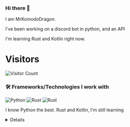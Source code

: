 ### Hi there 👋


I am MrKomodoDragon.

I've been working on a discord bot in python, and an API

I'm learning Rust and Kotlin right now.




# Visitors
![Visitor Count](https://profile-counter.glitch.me/%7BMrKomodoDragon%7D/count.svg)

### 🛠 Frameworks/Technologies I work with
<img alt="Python" src="https://img.shields.io/badge/python%20-%2314354C.svg?&style=for-the-badge&logo=python&logoColor=white"/> <img alt="Rust" src="https://img.shields.io/badge/rust%20-%2314354C.svg?&style=for-the-badge&logo=rust&logoColor=white"/> <img alt="Rust" src="https://img.shields.io/badge/kotlin%20-%2314354C.svg?&style=for-the-badge&logo=kotlin&logoColor=white"/>

I know Python the best. Rust and Kotlin, I'm still learning

<details>
# My Stats
[![Anurag's github stats](https://github-readme-stats.vercel.app/api?username=MrKomodoDragon)](https://github.com/anuraghazra/github-readme-stats)

# Languages I Use
![Top Langs](https://github-readme-stats.vercel.app/api/top-langs/?username=MrKomodoDragon&theme=tokyonight)

# Some more stats
<!--START_SECTION:waka-->
![Profile Views](http://img.shields.io/badge/Profile%20Views-13-blue)

**🐱 My Github Data** 

> 🏆 393 Contributions in the Year 2021
 > 
> 📦 43.1 kB Used in Github's Storage 
 > 
> 🚫 Not Opted to Hire
 > 
> 📜 41 Public Repositories 
 > 
> 🔑 3 Private Repositories  
 > 
**I'm an Early 🐤** 

```text
🌞 Morning    126 commits    █████████░░░░░░░░░░░░░░░░   38.53% 
🌆 Daytime    123 commits    █████████░░░░░░░░░░░░░░░░   37.61% 
🌃 Evening    77 commits     ██████░░░░░░░░░░░░░░░░░░░   23.55% 
🌙 Night      1 commits      ░░░░░░░░░░░░░░░░░░░░░░░░░   0.31%

```
📅 **I'm Most Productive on Friday** 

```text
Monday       42 commits     ███░░░░░░░░░░░░░░░░░░░░░░   12.84% 
Tuesday      57 commits     ████░░░░░░░░░░░░░░░░░░░░░   17.43% 
Wednesday    40 commits     ███░░░░░░░░░░░░░░░░░░░░░░   12.23% 
Thursday     60 commits     ████░░░░░░░░░░░░░░░░░░░░░   18.35% 
Friday       61 commits     ████░░░░░░░░░░░░░░░░░░░░░   18.65% 
Saturday     28 commits     ██░░░░░░░░░░░░░░░░░░░░░░░   8.56% 
Sunday       39 commits     ███░░░░░░░░░░░░░░░░░░░░░░   11.93%

```


📊 **This Week I Spent My Time On** 

```text
⌚︎ Time Zone: America/Los_Angeles

💬 Programming Languages: 
Python                   7 hrs 27 mins       ████████████████░░░░░░░░░   66.15% 
Other                    3 hrs 10 mins       ███████░░░░░░░░░░░░░░░░░░   28.16% 
JSON                     15 mins             ░░░░░░░░░░░░░░░░░░░░░░░░░   2.35% 
Text                     10 mins             ░░░░░░░░░░░░░░░░░░░░░░░░░   1.6% 
RPMSpec                  6 mins              ░░░░░░░░░░░░░░░░░░░░░░░░░   1.0%

🔥 Editors: 
VS Code                  11 hrs 15 mins      █████████████████████████   100.0%

🐱‍💻 Projects: 
f-stop                   7 hrs 42 mins       █████████████████░░░░░░░░   68.39% 
aiodevision              2 hrs 5 mins        ████░░░░░░░░░░░░░░░░░░░░░   18.5% 
f-stop-rply              57 mins             ██░░░░░░░░░░░░░░░░░░░░░░░   8.45% 
vscode-highlights        15 mins             ░░░░░░░░░░░░░░░░░░░░░░░░░   2.35% 
vasan                    10 mins             ░░░░░░░░░░░░░░░░░░░░░░░░░   1.61%

💻 Operating System: 
Mac                      11 hrs 15 mins      █████████████████████████   100.0%

```

**I Mostly Code in Python** 

```text
Python                   11 repos            █████████████░░░░░░░░░░░░   55.0% 
Rust                     3 repos             ███░░░░░░░░░░░░░░░░░░░░░░   15.0% 
Java                     1 repo              █░░░░░░░░░░░░░░░░░░░░░░░░   5.0% 
HTML                     1 repo              █░░░░░░░░░░░░░░░░░░░░░░░░   5.0% 
Shell                    1 repo              █░░░░░░░░░░░░░░░░░░░░░░░░   5.0%

```


**Timeline**

![Chart not found](https://raw.githubusercontent.com/MrKomodoDragon/MrKomodoDragon/main/charts/bar_graph.png) 


 Last Updated on 25/06/2021
<!--END_SECTION:waka-->
</details>

